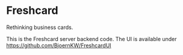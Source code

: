 Freshcard
==========

Rethinking business cards.

This is the Freshcard server backend code. The UI is available under https://github.com/BjoernKW/FreshcardUI

